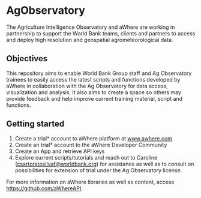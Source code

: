 # AgObservatory

The Agriculture Intelligence Observatory and aWhere are working in partnership to support the World Bank teams, clients and partners to access and deploy high resolution and geospatial agrometeorological data.

## Objectives

This repository aims to enable World Bank Group staff and Ag Observatory trainees to easily access the latest scripts and functions developed by aWhere in collaboration with the Ag Observatory for data access, visualization and analysis. It also aims to create a space so others may provide feedback and help improve current training material, script and functions. 

## Getting started

1) Create a trial* account to aWhere platform at www.awhere.com 
2) Create an trial* account to the aWhere Developer Community 
3) Create an App and retrieve API keys
4) Explore current scripts/tutorials and reach out to Caroline (csartoratosilvaf@worldbank.org) for assistance as well as to consult on possibilities for extension of trial under the Ag Observatory license. 

For more information on aWhere libraries as well as content, access https://github.com/aWhereAPI.


